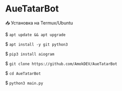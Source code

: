# AueTatarBot

📥 Установка на Termux/Ubuntu

$ `apt update && apt upgrade` 

$ `apt install -y git python3` 

$ `pip3 install aiogram` 

$ `git clone https://github.com/AmokDEV/AueTatarBot`

$ `cd AueTatarBot` 

$ `python3 main.py` 

